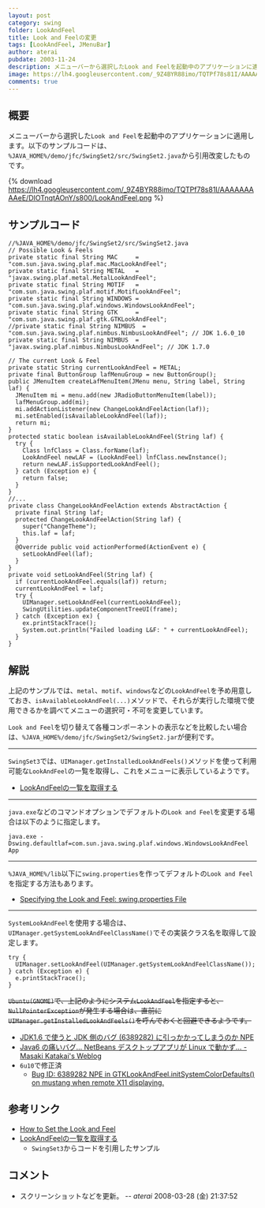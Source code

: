 ```yaml
---
layout: post
category: swing
folder: LookAndFeel
title: Look and Feelの変更
tags: [LookAndFeel, JMenuBar]
author: aterai
pubdate: 2003-11-24
description: メニューバーから選択したLook and Feelを起動中のアプリケーションに適用します。
image: https://lh4.googleusercontent.com/_9Z4BYR88imo/TQTPf78s81I/AAAAAAAAAeE/DIOTnqtAOnY/s800/LookAndFeel.png
comments: true
---
```

## 概要
メニューバーから選択した`Look and Feel`を起動中のアプリケーションに適用します。以下のサンプルコードは、`%JAVA_HOME%/demo/jfc/SwingSet2/src/SwingSet2.java`から引用改変したものです。

{% download https://lh4.googleusercontent.com/_9Z4BYR88imo/TQTPf78s81I/AAAAAAAAAeE/DIOTnqtAOnY/s800/LookAndFeel.png %}

## サンプルコード
<pre class="prettyprint"><code>//%JAVA_HOME%/demo/jfc/SwingSet2/src/SwingSet2.java
// Possible Look &amp; Feels
private static final String MAC     = "com.sun.java.swing.plaf.mac.MacLookAndFeel";
private static final String METAL   = "javax.swing.plaf.metal.MetalLookAndFeel";
private static final String MOTIF   = "com.sun.java.swing.plaf.motif.MotifLookAndFeel";
private static final String WINDOWS = "com.sun.java.swing.plaf.windows.WindowsLookAndFeel";
private static final String GTK     = "com.sun.java.swing.plaf.gtk.GTKLookAndFeel";
//private static final String NIMBUS  = "com.sun.java.swing.plaf.nimbus.NimbusLookAndFeel"; // JDK 1.6.0_10
private static final String NIMBUS  = "javax.swing.plaf.nimbus.NimbusLookAndFeel"; // JDK 1.7.0

// The current Look &amp; Feel
private static String currentLookAndFeel = METAL;
private final ButtonGroup lafMenuGroup = new ButtonGroup();
public JMenuItem createLafMenuItem(JMenu menu, String label, String laf) {
  JMenuItem mi = menu.add(new JRadioButtonMenuItem(label));
  lafMenuGroup.add(mi);
  mi.addActionListener(new ChangeLookAndFeelAction(laf));
  mi.setEnabled(isAvailableLookAndFeel(laf));
  return mi;
}
protected static boolean isAvailableLookAndFeel(String laf) {
  try {
    Class lnfClass = Class.forName(laf);
    LookAndFeel newLAF = (LookAndFeel) lnfClass.newInstance();
    return newLAF.isSupportedLookAndFeel();
  } catch (Exception e) {
    return false;
  }
}
//...
private class ChangeLookAndFeelAction extends AbstractAction {
  private final String laf;
  protected ChangeLookAndFeelAction(String laf) {
    super("ChangeTheme");
    this.laf = laf;
  }
  @Override public void actionPerformed(ActionEvent e) {
    setLookAndFeel(laf);
  }
}
private void setLookAndFeel(String laf) {
  if (currentLookAndFeel.equals(laf)) return;
  currentLookAndFeel = laf;
  try {
    UIManager.setLookAndFeel(currentLookAndFeel);
    SwingUtilities.updateComponentTreeUI(frame);
  } catch (Exception ex) {
    ex.printStackTrace();
    System.out.println("Failed loading L&amp;F: " + currentLookAndFeel);
  }
}
</code></pre>

## 解説
上記のサンプルでは、`metal`、`motif`、`windows`などの`LookAndFeel`を予め用意しておき、`isAvailableLookAndFeel(...)`メソッドで、それらが実行した環境で使用できるかを調べてメニューの選択可・不可を変更しています。

`Look and Feel`を切り替えて各種コンポーネントの表示などを比較したい場合は、`%JAVA_HOME%/demo/jfc/SwingSet2/SwingSet2.jar`が便利です。

- - - -
`SwingSet3`では、`UIManager.getInstalledLookAndFeels()`メソッドを使って利用可能な`LookAndFeel`の一覧を取得し、これをメニューに表示しているようです。

- [LookAndFeelの一覧を取得する](http://ateraimemo.com/Swing/InstalledLookAndFeels.html)

<!-- dummy comment line for breaking list -->

- - - -
`java.exe`などのコマンドオプションでデフォルトの`Look and Feel`を変更する場合は以下のように指定します。

	java.exe -Dswing.defaultlaf=com.sun.java.swing.plaf.windows.WindowsLookAndFeel App

- - - -
`%JAVA_HOME%/lib`以下に`swing.properties`を作ってデフォルトの`Look and Feel`を指定する方法もあります。

- [Specifying the Look and Feel: swing.properties File](https://docs.oracle.com/javase/tutorial/uiswing/lookandfeel/plaf.html#properties)

<!-- dummy comment line for breaking list -->

- - - -
`SystemLookAndFeel`を使用する場合は、`UIManager.getSystemLookAndFeelClassName()`でその実装クラス名を取得して設定します。

<pre class="prettyprint"><code>try {
  UIManager.setLookAndFeel(UIManager.getSystemLookAndFeelClassName());
} catch (Exception e) {
  e.printStackTrace();
}
</code></pre>

~~`Ubuntu(GNOME)`で、上記のようにシステム`LookAndFeel`を指定すると、`NullPointerException`が発生する場合は、直前に`UIManager.getInstalledLookAndFeels()`を呼んでおくと回避できるようです。~~

- [JDK1.6 で使うと JDK 側のバグ (6389282) に引っかかってしまうのか NPE](http://blogs.sun.com/katakai/entry/omegat_in_mdi_mode)
- [Java6 の痛いバグ… NetBeans デスクトップアプリが Linux で動かず… - Masaki Katakai's Weblog](http://blogs.sun.com/katakai/entry/bad_issue_for_swing_gtk)
- `6u10`で修正済
    - [Bug ID: 6389282 NPE in GTKLookAndFeel.initSystemColorDefaults() on mustang when remote X11 displaying.](http://bugs.java.com/bugdatabase/view_bug.do?bug_id=6389282)

<!-- dummy comment line for breaking list -->

## 参考リンク
- [How to Set the Look and Feel](https://docs.oracle.com/javase/tutorial/uiswing/lookandfeel/plaf.html)
- [LookAndFeelの一覧を取得する](http://ateraimemo.com/Swing/InstalledLookAndFeels.html)
    - `SwingSet3`からコードを引用したサンプル

<!-- dummy comment line for breaking list -->

## コメント
- スクリーンショットなどを更新。 -- *aterai* 2008-03-28 (金) 21:37:52

<!-- dummy comment line for breaking list -->
